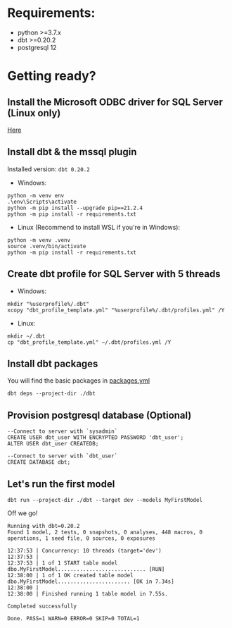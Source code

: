# Requirements:
- python >=3.7.x
- dbt >=0.20.2
- postgresql 12

# Getting ready?

## Install the Microsoft ODBC driver for SQL Server (Linux only)
[Here](https://docs.microsoft.com/en-us/sql/connect/odbc/linux-mac/installing-the-microsoft-odbc-driver-for-sql-server?view=sql-server-ver15)

## Install dbt & the mssql plugin
Installed version: `dbt 0.20.2`

- Windows:
```
python -m venv env
.\env\Scripts\activate
python -m pip install --upgrade pip==21.2.4
python -m pip install -r requirements.txt
```

- Linux (Recommend to install WSL if you're in Windows):
```
python -m venv .venv
source .venv/bin/activate
python -m pip install -r requirements.txt
```


## Create dbt profile for SQL Server with 5 threads
- Windows:
```
mkdir "%userprofile%/.dbt" 
xcopy "dbt_profile_template.yml" "%userprofile%/.dbt/profiles.yml" /Y
```

- Linux:
```
mkdir ~/.dbt
cp "dbt_profile_template.yml" ~/.dbt/profiles.yml /Y
```


## Install dbt packages 
You will find the basic packages in [packages.yml](packages.yml)
```
dbt deps --project-dir ./dbt
```


## Provision postgresql database (Optional)
```
--Connect to server with `sysadmin`
CREATE USER dbt_user WITH ENCRYPTED PASSWORD 'dbt_user';
ALTER USER dbt_user CREATEDB;

--Connect to server with `dbt_user`
CREATE DATABASE dbt;
```


## Let's run the first model
```
dbt run --project-dir ./dbt --target dev --models MyFirstModel
```

Off we go!
```
Running with dbt=0.20.2
Found 1 model, 2 tests, 0 snapshots, 0 analyses, 448 macros, 0 operations, 1 seed file, 0 sources, 0 exposures

12:37:53 | Concurrency: 10 threads (target='dev')
12:37:53 | 
12:37:53 | 1 of 1 START table model dbo.MyFirstModel............................ [RUN]
12:38:00 | 1 of 1 OK created table model dbo.MyFirstModel....................... [OK in 7.34s]
12:38:00 | 
12:38:00 | Finished running 1 table model in 7.55s.

Completed successfully

Done. PASS=1 WARN=0 ERROR=0 SKIP=0 TOTAL=1
```
